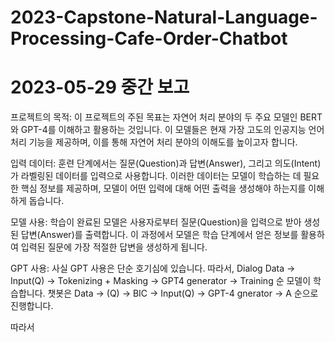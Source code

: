 # 2023-Capstone-Natural-Language-Processing-Cafe-Order-Chatbot

# 2023-05-29 중간 보고
프로젝트의 목적:
이 프로젝트의 주된 목표는 자연어 처리 분야의 두 주요 모델인 BERT와 GPT-4를 이해하고 활용하는 것입니다.
이 모델들은 현재 가장 고도의 인공지능 언어 처리 기능을 제공하며, 이를 통해 자연어 처리 분야의 이해도를 높이고자 합니다.

입력 데이터:
훈련 단계에서는 질문(Question)과 답변(Answer), 그리고 의도(Intent)가 라벨링된 데이터를 입력으로 사용합니다.
이러한 데이터는 모델이 학습하는 데 필요한 핵심 정보를 제공하며, 모델이 어떤 입력에 대해 어떤 출력을 생성해야 하는지를 이해하게 돕습니다.

모델 사용:
학습이 완료된 모델은 사용자로부터 질문(Question)을 입력으로 받아 생성된 답변(Answer)를 출력합니다.
이 과정에서 모델은 학습 단계에서 얻은 정보를 활용하여 입력된 질문에 가장 적절한 답변을 생성하게 됩니다.

GPT 사용:
사실 GPT 사용은 단순 호기심에 있습니다.
따라서, Dialog Data -> Input(Q) -> Tokenizing + Masking -> GPT4 generator -> Training 순 모델이 학습합니다.
챗봇은 Data -> (Q) -> BIC -> Input(Q) -> GPT-4 gnerator -> A 순으로 진행합니다.

따라서

